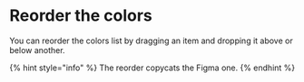 # Reorder the colors

You can reorder the colors list by dragging an item and dropping it above or below another.

{% hint style="info" %}
The reorder copycats the Figma one.
{% endhint %}
